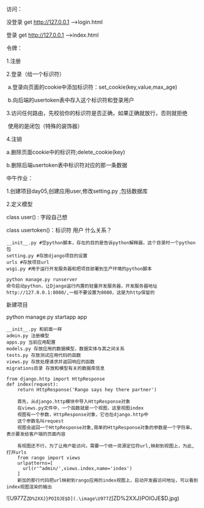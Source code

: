 访问：

没登录 get http://127.0.0.1 -->login.html

登录 get http://127.0.0.1 -->index.html

令牌：

1.注册

2.登录（给一个标识符）

​	a.登录向页面的cookie中添加标识符：set_cookie(key,value,max_age)

​	b.向后端的usertoken表中存入这个标识符和登录用户

3.访问任何路由，先校验你的标识符是否正确，如果正确就放行，否则就拒绝

​	使用的是闭包（特殊的装饰器）

4.注销

a.删除页面cookie中的标识符;delete_cookie(key)

b.删除后端usertoken表中标识符对应的那一条数据



中午作业：

1.创建项目day05,创建应用user,修改setting.py ,包括数据库

2.定义模型

class user() : 字段自己想

class usertoken()：标识符 用户 什么关系？



```
__init__.py #空python脚本，存在的目的是告诉python解释器，这个目录时一个python包
setting.py #存放django项目的设置
urls #存放项目url
wsgi.py #用于运行开发服务器和把项目部署到生产环境的python脚本
```

```
python manage.py runserver
命令启动python，让Django运行内置的轻量开发服务器，开发服务器地址http://127.0.0.1:8080/,一般不要设置为8080，这是为http保留的
```

新建项目

python manage.py startapp app

```
__init__.py 和前面一样
admin.py 注册模型
apps.py 当前应用配置
models.py 存放应用的数据模型，数据实体与其之间关系
tests.py 存放测试应用代码的函数
views.py 存放处理请求并返回响应的函数
migrations目录 存放和模型有关的数据库信息

```

```
from django.http import HttpResponse
def index(request):
	return HttpResponse('Rango says hey there partner')
	
	首先，从django.http模块中导入HttpResponse对象
	在views.py文件中，一个函数就是一个视图，这里视图index
	视图有一个参数，HttpResponse对象，它也在django.http中
	这个参数名叫request
	视图会返回一个HttpResponse对象,简单的HttpResponse对象的参数是一个字符串，表示要发给客户端的页面内容
	
	有视图还不行，为了让用户能访问，需要一个统一资源定位符url,映射到视图上，为此,打开urls
	from rango import views
	urlpatterns=[
      url(r'^admin/',views.index,name='index')
	]
	新加的那行代码把url映射到rango应用的index视图上，启动开发器访问地址，可以看到index视图渲染的输出
```

![U977Z`ZD%2XXJ}POIOJE$D](.\image\U977Z`]ZD%2XXJ}POIOJE$D.jpg)



























